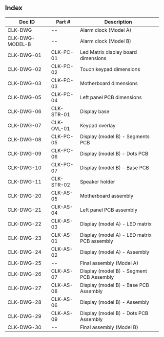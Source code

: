 Index
-----

Doc ID        | Part #            | Description
--------------|-------------------|-------------------------------------------------
CLK-DWG       | --                | Alarm clock (Model A)
CLK-DWG-MODEL-B | --              | Alarm clock (Model B)
CLK-DWG-01    | CLK-PC-01         | Led Matrix display board dimensions
CLK-DWG-02    | CLK-PC-02         | Touch keypad dimensions
CLK-DWG-03    | CLK-PC-03         | Motherboard dimensions
CLK-DWG-05    | CLK-PC-04         | Left panel PCB dimensions
CLK-DWG-06    | CLK-STR-01        | Display base
CLK-DWG-07    | CLK-OVL-01        | Keypad overlay
CLK-DWG-08    | CLK-PC-05         | Display (model B) - Segments PCB
CLK-DWG-09    | CLK-PC-06         | Display (model B) - Dots PCB
CLK-DWG-10    | CLK-PC-07         | Display (model B) - Base PCB
CLK-DWG-11    | CLK-STR-02        | Speaker holder
CLK-DWG-20    | CLK-AS-05         | Motherboard assembly
CLK-DWG-21    | CLK-AS-04         | Left panel PCB assembly
CLK-DWG-22    | CLK-AS-03         | Display (model A) - LED matrix
CLK-DWG-23    | CLK-AS-01         | Display (model A) - LED matrix PCB assembly
CLK-DWG-24    | CLK-AS-02         | Display (model A) - Assembly
CLK-DWG-25    | --                | Final assembly (Model A)
CLK-DWG-26    | CLK-AS-07         | Display (model B) - Segment PCB Assembly
CLK-DWG-27    | CLK-AS-08         | Display (model B) - Base PCB Assembly
CLK-DWG-28    | CLK-AS-06         | Display (model B) - Assembly
CLK-DWG-29    | CLK-AS-09         | Display (model B) - Dots PCB Assembly
CLK-DWG-30    | --                | Final assembly (Model B)